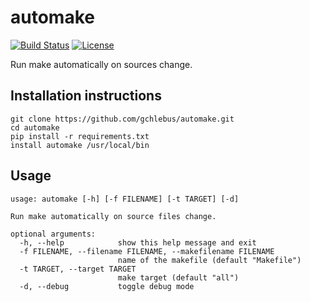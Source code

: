 # automake
[![Build Status](https://travis-ci.com/gchlebus/automake.svg?branch=master)](https://travis-ci.com/gchlebus/automake)
[![License](https://img.shields.io/badge/License-BSD%203--Clause-blue.svg)](https://opensource.org/licenses/BSD-3-Clause)

Run make automatically on sources change.

## Installation instructions
```
git clone https://github.com/gchlebus/automake.git
cd automake
pip install -r requirements.txt
install automake /usr/local/bin
```

## Usage
```
usage: automake [-h] [-f FILENAME] [-t TARGET] [-d]

Run make automatically on source files change.

optional arguments:
  -h, --help            show this help message and exit
  -f FILENAME, --filename FILENAME, --makefilename FILENAME
                        name of the makefile (default "Makefile")
  -t TARGET, --target TARGET
                        make target (default "all")
  -d, --debug           toggle debug mode
```

